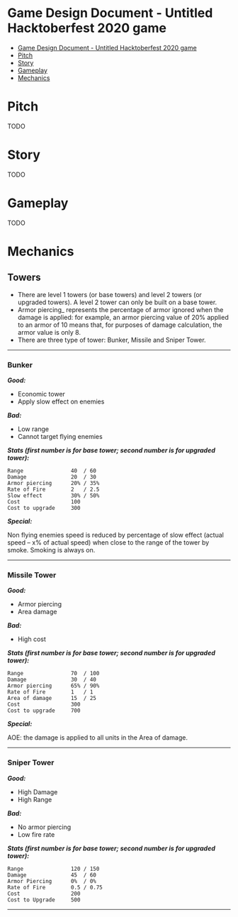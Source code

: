 
# Game Design Document - Untitled Hacktoberfest 2020 game

- [Game Design Document - Untitled Hacktoberfest 2020 game](#game-design-document---untitled-hacktoberfest-2020-game)
- [Pitch](#pitch)
- [Story](#story)
- [Gameplay](#gameplay)
- [Mechanics](#mechanics)

# Pitch

TODO

# Story

TODO

# Gameplay

TODO

# Mechanics


## **Towers**

* There are level 1 towers (or base towers) and level 2 towers (or upgraded towers). A level 2 tower can only be built on a base tower.
* Armor piercing_ represents the percentage of armor ignored when the damage is applied: for example, an armor piercing value of 20% applied to an armor of 10 means that, for purposes of damage calculation, the armor value is only 8.
* There are three type of tower: Bunker, Missile and Sniper Tower.

---
### **Bunker**

**_Good:_**
* Economic tower
* Apply slow effect on enemies

**_Bad:_**
* Low range
* Cannot target flying enemies

**_Stats (first number is for base tower; second number is for upgraded tower):_**
```
Range				40 	/ 60
Damage				20 	/ 30
Armor piercing  	20%	/ 35%
Rate of Fire 		2 	/ 2.5
Slow effect 		30%	/ 50%
Cost 				100
Cost to upgrade 	300
```

**_Special:_**

Non flying enemies speed is reduced by percentage of slow effect (actual speed – x% of actual speed) when close to the range of the tower by smoke. Smoking is always on.

---
### **Missile Tower**

**_Good:_**
* Armor piercing
* Area damage

**_Bad:_**
* High cost

**_Stats (first number is for base tower; second number is for upgraded tower):_**
```
Range 				70	/ 100
Damage				30	/ 40
Armor piercing		65%	/ 90%
Rate of Fire		1	/ 1
Area of damage		15	/ 25
Cost 				300
Cost to upgrade		700
```

**_Special:_**

AOE: the damage is applied to all units in the Area of damage.

---
### **Sniper Tower**

**_Good:_**
* High Damage
* High Range

**_Bad:_**
* No armor piercing
* Low fire rate

**_Stats (first number is for base tower; second number is for upgraded tower):_**
```
Range				120	/ 150
Damage				45	/ 60
Armor Piercing		0%	/ 0%
Rate of Fire		0.5	/ 0.75
Cost				200
Cost to Upgrade		500
```

---
